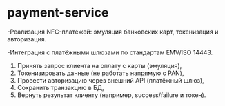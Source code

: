 # payment-service

-Реализация NFC-платежей: эмуляция банковских карт, токенизация и авторизация.

-Интеграция с платёжными шлюзами по стандартам EMV/ISO 14443.

1. Принять запрос клиента на оплату с карты (эмуляция),
2. Токенизировать данные (не работать напрямую с PAN),
3. Провести авторизацию через внешний API (платёжный шлюз),
4. Сохранить транзакцию в БД,
5. Вернуть результат клиенту (например, success/failure и токен).